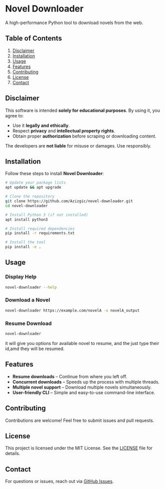 # Novel Downloader  

A high-performance Python tool to download novels from the web.  

## Table of Contents  
1. [Disclaimer](#disclaimer)  
2. [Installation](#installation)  
3. [Usage](#usage)  
4. [Features](#features)  
5. [Contributing](#contributing)  
6. [License](#license)  
7. [Contact](#contact)  

## Disclaimer  

This software is intended **solely for educational purposes**. By using it, you agree to:  

- Use it **legally and ethically**.  
- Respect **privacy** and **intellectual property rights**.  
- Obtain proper **authorization** before scraping or downloading content.  

The developers are **not liable** for misuse or damages. Use responsibly.  

## Installation  

Follow these steps to install **Novel Downloader**:  

```sh  
# Update your package lists  
apt update && apt upgrade  

# Clone the repository  
git clone https://github.com/Azizgic/novel-downloader.git  
cd novel-downloader  

# Install Python 3 (if not installed)  
apt install python3  

# Install required dependencies  
pip install -r requirements.txt  

# Install the tool  
pip install -e .  
```  

## Usage  

### Display Help  
```sh  
novel-downloader --help  
```  

### Download a Novel  
```sh  
novel-downloader https://example.com/novelA -o novelA_output  
```

### Resume Download
```sh
novel-downloader
```
it will give you options for available novel to resume, and the just type their id,amd they will be resumed. 

## Features  

- **Resume downloads** – Continue from where you left off.  
- **Concurrent downloads** – Speeds up the process with multiple threads.  
- **Multiple novel support** – Download multiple novels simultaneously.  
- **User-friendly CLI** – Simple and easy-to-use command-line interface.  

## Contributing  

Contributions are welcome! Feel free to submit issues and pull requests.  

## License  

This project is licensed under the MIT License. See the [LICENSE](LICENSE) file for details.  

## Contact  

For questions or issues, reach out via [GitHub Issues](https://github.com/Azizgic/novel-downloader/issues).  
